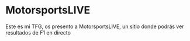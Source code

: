 # MotorsportsLIVE
Este es mi TFG, os presento a MotorsportsLIVE, un sitio donde podrás ver resultados de F1 en directo
